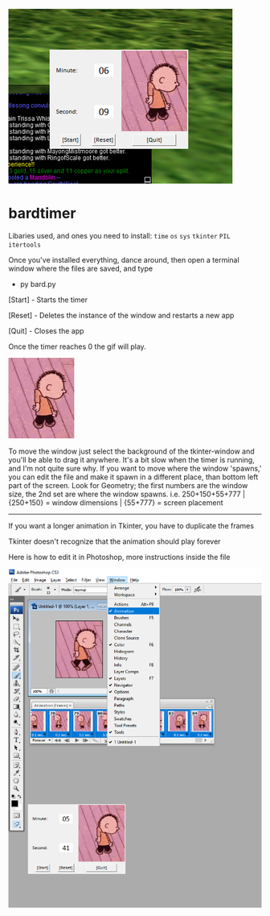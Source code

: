 ![](demo2.png)

# bardtimer
Libaries used, and ones you need to install:
``time``
``os``
``sys``
``tkinter``
``PIL``
``itertools``

Once you've installed everything, dance around, then open a terminal window where the files are saved, and type

- py bard.py

[Start] - Starts the timer

[Reset] - Deletes the instance of the window and restarts a new app

[Quit] - Closes the app


Once the timer reaches 0 the gif will play.

![](2.gif)



To move the window just select the background of the tkinter-window and you'll be able to drag it anywhere.
It's a bit slow when the timer is running, and I'm not quite sure why.
If you want to move where the window 'spawns,' you can edit the file and make it spawn in a different place, than bottom left part of the screen. Look for Geometry; the first numbers are the window size, the 2nd set are where the window spawns. i.e. 250+150+55+777 | {250+150} = window dimensions | {55+777} = screen placement

---------

If you want a longer animation in Tkinter, you have to duplicate the frames

Tkinter doesn't recognize that the animation should play forever

Here is how to edit it in Photoshop, more instructions inside the file

![](image.png)
